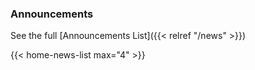 ---
---

### Announcements

See the full [Announcements List]({{< relref "/news" >}})

{{< home-news-list max="4" >}}
